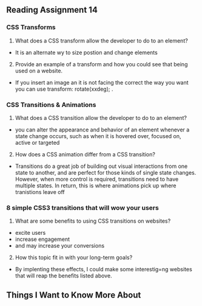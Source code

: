 ## Reading Assignment 14

### CSS Transforms

1. What does a CSS transform allow the developer to do to an element?

- It is an alternate wy to size postion and change elements

2. Provide an example of a transform and how you could see that being used on a website.

- If you insert an image an it is not facing the correct the way you want you can use transform: rotate(xxdeg); .

### CSS Transitions & Animations

1. What does a CSS transition allow the developer to do to an element?

- you can alter the appearance and behavior of an element whenever a state change occurs, such as when it is hovered over, focused on, active or targeted

2. How does a CSS animation differ from a CSS transition?

- Transitions do a great job of building out visual interactions from one state to another, and are perfect for those kinds of single state changes. However, when more control is required, transitions need to have multiple states. In return, this is where animations pick up where tranistions leave off

### 8 simple CSS3 transitions that will wow your users

1. What are some benefits to using CSS transitions on websites?

- excite users
- increase engagement 
- and may increase your conversions

2. How this topic fit in with your long-term goals?

- By implenting these effects, I could make some interestig=ng websites that will reap the benefits listed above. 

## Things I Want to Know More About